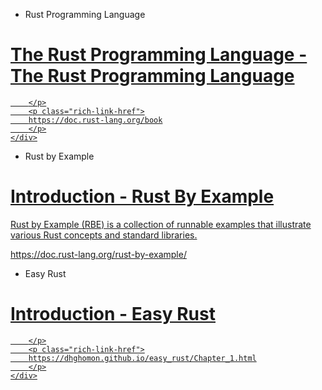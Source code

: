 - Rust Programming Language
<div class="rich-link-card-container"><a class="rich-link-card" href="https://doc.rust-lang.org/book" target="_blank">
	<div class="rich-link-image-container">
		<div class="rich-link-image" style="background-image: url('https://doc.rust-lang.org/stable/book/favicon.svg')">
	</div>
	</div>
	<div class="rich-link-card-text">
		<h1 class="rich-link-card-title">The Rust Programming Language - The Rust Programming Language</h1>
		<p class="rich-link-card-description">
		
		</p>
		<p class="rich-link-href">
		https://doc.rust-lang.org/book
		</p>
	</div>
</a></div>

- Rust by Example

<div class="rich-link-card-container"><a class="rich-link-card" href="https://doc.rust-lang.org/rust-by-example/" target="_blank">
	<div class="rich-link-image-container">
		<div class="rich-link-image" style="background-image: url('https://doc.rust-lang.org/rust-by-example/favicon.svg')">
	</div>
	</div>
	<div class="rich-link-card-text">
		<h1 class="rich-link-card-title">Introduction - Rust By Example</h1>
		<p class="rich-link-card-description">
		Rust by Example (RBE) is a collection of runnable examples that illustrate various Rust concepts and standard libraries.
		</p>
		<p class="rich-link-href">
		https://doc.rust-lang.org/rust-by-example/
		</p>
	</div>
</a></div>

- Easy Rust
	
<div class="rich-link-card-container"><a class="rich-link-card" href="https://dhghomon.github.io/easy_rust/Chapter_1.html" target="_blank">
	<div class="rich-link-image-container">
		<div class="rich-link-image" style="background-image: url('https://dhghomon.github.io/easy_rust/favicon.svg')">
	</div>
	</div>
	<div class="rich-link-card-text">
		<h1 class="rich-link-card-title">Introduction - Easy Rust</h1>
		<p class="rich-link-card-description">
		
		</p>
		<p class="rich-link-href">
		https://dhghomon.github.io/easy_rust/Chapter_1.html
		</p>
	</div>
</a></div>



